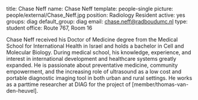 title: Chase Neff
name: Chase Neff
template: people-single
picture: people/external/Chase_Neff.jpg
position: Radiology Resident
active: yes
groups: diag
default_group: diag
email: chase.neff@radboudumc.nl
type: student
office: Route 767, Room 16

Chase Neff received his Doctor of Medicine degree from the Medical School for International Health in Israel and holds a bachelor in Cell and Molecular Biology. During medical school, his knowledge, experience, and interest in international development and healthcare systems greatly expanded. He is passionate about preventative medicine, community empowerment, and the increasing role of ultrasound as a low cost and portable diagnostic imaging tool in both urban and rural settings. He works as a parttime researcher at DIAG for the project of [member/thomas-van-den-heuvel]. 
